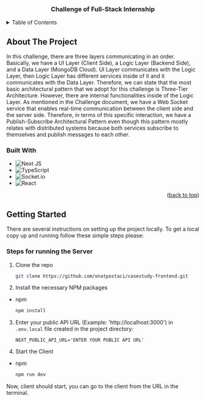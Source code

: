 <!-- PROJECT LOGO -->
<div align="center">
<h3 align="center">Challenge of Full-Stack Internship</h3>
</div>

<!-- TABLE OF CONTENTS -->
<details>
  <summary>Table of Contents</summary>
  <ol>
    <li>
      <a href="#about-the-project">About The Project</a>
      <ul>
        <li><a href="#built-with">Built With</a></li>
      </ul>
    </li>
    <li>
      <a href="#getting-started">Getting Started</a>
      <ul>
        <li><a href="#steps-for-running-the-client">Steps for running the Client</a></li>
      </ul>
    </li>
  </ol>
</details>

<!-- ABOUT THE PROJECT -->

## About The Project

In this challenge, there are three layers communicating in an order. Basically, we have a UI Layer (Client Side), a Logic Layer (Backend Side), and a Data Layer (MongoDB Cloud). UI Layer communicates with the Logic Layer, then Logic Layer has different services inside of it and it communicates with the Data Layer. Therefore, we can state that the most basic architectural pattern that we adopt for this challenge is Three-Tier Architecture. However, there are internal functionalities inside of the Logic Layer. As mentioned in the Challenge document, we have a Web Socket service that enables real-time communication between the client side and the server side. Therefore, in terms of this specific interaction, we have a Publish-Subscribe Architectural Pattern even though this pattern mostly relates with distributed systems because both services subscribe to themselves and publish messages to each other.

### Built With

- ![Next JS](https://img.shields.io/badge/Next-black?style=for-the-badge&logo=next.js&logoColor=white)
- ![TypeScript](https://img.shields.io/badge/typescript-%23007ACC.svg?style=for-the-badge&logo=typescript&logoColor=white)
- ![Socket.io](https://img.shields.io/badge/Socket.io-black?style=for-the-badge&logo=socket.io&badgeColor=010101)
- ![React](https://img.shields.io/badge/react-%2320232a.svg?style=for-the-badge&logo=react&logoColor=%2361DAFB)

<p align="right">(<a href="#readme-top">back to top</a>)</p>

<!-- GETTING STARTED -->

## Getting Started

There are several instructions on setting up the project locally.
To get a local copy up and running follow these simple steps please:

### Steps for running the Server

1. Clone the repo

   ```sh
   git clone https://github.com/onatpostaci/casestudy-frontend.git

   ```

2. Install the necessary NPM packages

- npm

  ```sh
  npm install

  ```

3. Enter your public API URL (Example: 'http://localhost:3000') in `.env.local` file created in the project directory:
   ```env
   NEXT_PUBLIC_API_URL='ENTER YOUR PUBLIC API URL'
   ```
4. Start the Client

- npm

  ```sh
  npm run dev

  ```

Now, client should start, you can go to the client from the URL in the terminal.

<!-- MARKDOWN LINKS & IMAGES -->

[Next.js]: https://img.shields.io/badge/next.js-000000?style=for-the-badge&logo=nextdotjs&logoColor=white
[Next-url]: https://nextjs.org/
[React.js]: https://img.shields.io/badge/React-20232A?style=for-the-badge&logo=react&logoColor=61DAFB
[React-url]: https://reactjs.org/
